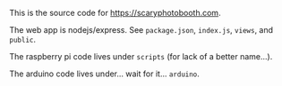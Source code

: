 This is the source code for https://scaryphotobooth.com.

The web app is nodejs/express.  See `package.json`, `index.js`, `views`,
and `public`.

The raspberry pi code lives under `scripts` (for lack of a better name...).

The arduino code lives under... wait for it... `arduino`.

